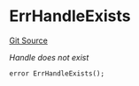 # ErrHandleExists
[Git Source](https://github.com/Crossbell-Box/Crossbell-Contracts/blob/d7461dc986f92c02778fae6c468f62f2db6d2f91/contracts/libraries/Error.sol)

*Handle does not exist*


```solidity
error ErrHandleExists();
```

